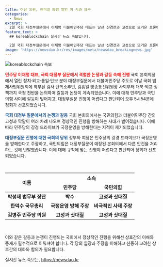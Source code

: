 ```yaml
---
title: 여당 의원, 한미일 동맹 발언 여 사과 요구
categories:
  - News
excerpt: >
  2일 국회 대정부질문에서 이재명 더불어민주당 대표는 날선 신경전과 고성으로 뜨거운 토론이 벌어졌다. 정치·외교·통일·안보 등 국정 문제를 놓고 여야가 공방을 펼치며 회의는 정회되었고, 대응에 힘이 든 민주당은 강경 드라이브가 국정운영을 방해한다는 비판을 받았다. 갈등은 극에 달해 국민의힘과의 고성으로 진행이 어려워지자, 정회가 선포되어 종료되었다.
feature_text: >
  ## koreablockchain 실시간 뉴스 속보입니다.

  2일 국회 대정부질문에서 이재명 더불어민주당 대표는 날선 신경전과 고성으로 뜨거운 토론이 벌어졌다. 정치·외교·통일·안보 등 국정 문제를 놓고 여야가 공방을 펼치며 회의는 정회되었고, 대응에 힘이 든 민주당은 강경 드라이브가 국정운영을 방해한다는 비판을 받았다. 갈등은 극에 달해 국민의힘과의 고성으로 진행이 어려워지자, 정회가 선포되어 종료되었다.
image: 'https://newsdao.kr/res/images/meta/newsdao_breakingnews.jpg'
---
```


<p><img src="https://newsdao.kr/res/images/meta/newsdao_breakingnews.jpg" alt="koreablockchain 속보" /></p>

<p><b><span style="color: #ee2323;">민주당 이재명 대표, 국회 대정부 질문에서 격렬한 논쟁과 갈등 속에 진행</span></b>
국회 본회의장에서 열린 정치·외교·통일·안보 분야 대정부질문에서 더불어민주당 주도로 이날 국회 법제사법위원회에 회부된 검사 탄핵소추안, 김홍일 방송통신위원장 사퇴부터 대북·외교 정책까지 국정 전반을 논의하며 갈등과 논쟁이 계속되었습니다. 이에 대해 민주당과 국민의힘 사이에 갈등이 빚어지고, 대정부질문 진행이 어렵다고 판단되어 오후 5시54분에 정회가 선포되었습니다.</p>

<p><b><span style="color: #1a5490;">국회 대정부 질문에서의 논쟁과 갈등</span></b>
국회 본회의에서는 국민의힘과 더불어민주당 간의 고성과 막말이 여러 차례 나오며 정상적인 진행을 방해하는 사태가 벌어졌습니다. 이에 따라 민주당의 강경 드라이브가 국정운영을 방해한다는 지적이 제기되었습니다.</p>

<p><b><span style="color: #1a5490;">대정부질문 진행에 대한 국회의 당위</span></b>
정부와 여당은 민주당의 강경 드라이브가 국정운영을 방해한다고 주장하고, 국민의힘은 대정부질문이 예정된 본회의에서 다른 안건을 처리하는 것에 반발했습니다. 이에 대해 규칙에 맞는 진행이 어렵다고 판단되어 정회가 선포되었습니다.</p>

<p data-ke-size="size16">&nbsp;</p>

<table>
    <thead>
        <tr>
            <th rowspan="2" style="text-align: center; vertical-align: middle;"><b>이름</b></th>
            <th colspan="2" style="text-align: center;"><b>소속</b></th>
        </tr>
        <tr>
            <td style="text-align: center;"><b>민주당</b></td>
            <td style="text-align: center;"><b>국민의힘</b></td>
        </tr>
    </thead>
    <tbody>
        <tr>
            <td style="text-align: center; height: 17px;"><b>박성재 법무부 장관</b></td>
            <td style="text-align: center;"><b>박수</b></td>
            <td style="text-align: center;"><b>고성과 삿대질</b></td>
        </tr>
        <tr>
            <td style="text-align: center; height: 17px;"><b>한덕수 국무총리</b></td>
            <td style="text-align: center;"><b>국정운영 방해 주장</b></td>
            <td style="text-align: center;"><b>비극적인 사태 주장</b></td>
        </tr>
        <tr>
            <td style="text-align: center; height: 17px;"><b>김병주 민주당 의원</b></td>
            <td style="text-align: center;"><b>고성과 삿대질</b></td>
            <td style="text-align: center;"><b>고성과 삿대질</b></td>
        </tr>
    </tbody>
</table>

<p data-ke-size="size16">&nbsp;</p>

<p>이와 같은 갈등과 논쟁이 진행되는 국회에서 정상적인 진행을 위해선 상호간의 이해와 중재가 필수적으로 이뤄져야 합니다. 각 당의 입장과 주장을 이해하고 신중히 고려한 상호간의 대화와 합의가 필요합니다.</p>
실시간 뉴스 속보는, <a href="https://newsdao.kr" rel="dofollow">https://newsdao.kr</a>


